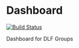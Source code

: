 # Dashboard

[![Build Status](https://travis-ci.org/clirdlf/dashboard.svg?branch=master)](https://travis-ci.org/clirdlf/dashboard)

Dashboard for DLF Groups
